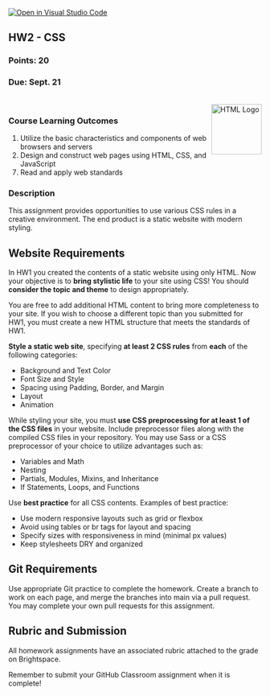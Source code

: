 [![Open in Visual Studio Code](https://classroom.github.com/assets/open-in-vscode-c66648af7eb3fe8bc4f294546bfd86ef473780cde1dea487d3c4ff354943c9ae.svg)](https://classroom.github.com/online_ide?assignment_repo_id=8359730&assignment_repo_type=AssignmentRepo)
<section>
    <h1>HW2 - CSS</h1>
    <h3>Points: 20</h3>
    <h3>Due: Sept. 21</h3>
    <br>
    <img style="float:right"
        src="https://upload.wikimedia.org/wikipedia/commons/thumb/d/d5/CSS3_logo_and_wordmark.svg/1452px-CSS3_logo_and_wordmark.svg.png"
        alt="HTML Logo" width="100">
    <h3>Course Learning Outcomes</h3>
    <ol style="margin: 0;">
        <li>Utilize the basic characteristics and components of web browsers and servers</li>
        <li>Design and construct web pages using HTML, CSS, and JavaScript</li>
    </ol>
    <ol start="7" style="margin:0">
        <li>Read and apply web standards</li>
    </ol>
</section>

<section>
    <h3>Description</h3>
    This assignment provides opportunities to use various CSS rules in a creative environment. The end product is a
    static website with modern styling.
    <h2>Website Requirements</h2>
    <p>In HW1 you created the contents of a static website using only HTML. Now your objective is to <strong>bring stylistic life</strong> to your site using CSS! You should <strong>consider the topic and theme</strong> to design appropriately.</p>
    <p>You are free to add additional HTML content to bring more completeness to your site. If you wish to choose a different topic than you submitted for HW1, you must create a new HTML structure that meets the standards of HW1.</p>
    <p>
        <strong>Style a static web site</strong>, specifying <strong>at least 2 CSS rules</strong> from <strong>each</strong> of the following categories:
    </p>
    <ul>
        <li>Background and Text Color</li>
        <li>Font Size and Style</li>
        <li>Spacing using Padding, Border, and Margin</li>
        <li>Layout</li>
        <li>Animation</li>
    </ul>
    <p>
        While styling your site, you must <strong>use CSS preprocessing for at least 1 of the CSS files</strong> in your website. Include preprocessor files along with the compiled CSS files in your repository. You may use Sass or a CSS preprocessor of your choice to utilize advantages such as:
    </p>
    <ul>
        <li>Variables and Math</li>
        <li>Nesting</li>
        <li>Partials, Modules, Mixins, and Inheritance</li>
        <li>If Statements, Loops, and Functions</li>
    </ul>
    <p>Use <strong>best practice</strong> for all CSS contents. Examples of best practice:</p>
    <ul>
        <li>Use modern responsive layouts such as grid or flexbox</li>
        <li>Avoid using tables or br tags for layout and spacing</li>
        <li>Specify sizes with responsiveness in mind (minimal px values)</li>
        <li>Keep stylesheets DRY and organized</li>
    </ul>
</section>

<section>
    <h2>Git Requirements</h2>
    Use appropriate Git practice to complete the homework. Create a branch to work on each page, and merge the branches
    into main via a pull request. You may complete your own pull requests for this assignment.
</section>

<section>
    <h2>Rubric and Submission</h2>
    <p>All homework assignments have an associated rubric attached to the grade on Brightspace.</p>
    <p>Remember to submit your GitHub Classroom assignment when it is complete!</p>
</section>
